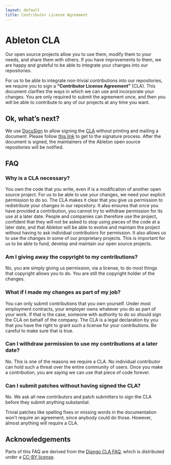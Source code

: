 ```yaml
---
layout: default
title: Contributor License Agreement
---
```


# Ableton CLA

Our open source projects allow you to use them, modify them to your needs, and share them with others. If you have improvements to them, we are happy and grateful to be able to integrate your changes into our repositories.

For us to be able to integrate non-trivial contributions into our repositories, we require you to sign a **“Contributor License Agreement”** (CLA). This document clarifies the ways in which we can use and incorporate your changes. You are only required to submit the agreement once, and then you will be able to contribute to any of our projects at any time you want.

## Ok, what’s next?

We use [DocuSign](https://docusign.com) to allow signing the [CLA](downloads/Ableton_CLA_v1.1fillable.pdf) without printing and mailing a document. Please follow [this link](https://eu.docusign.net/Member/PowerFormSigning.aspx?PowerFormId=50f575ec-fd10-44cc-8622-ba8fafe7436e&env=eu&acct=a4b1c37f-0eef-403a-81df-74f0d2021f47&v=2) to get to the signature process. After the document is signed, the maintainers of the Ableton open source repositories will be notified.

## FAQ

### Why is a CLA necessary?
You own the code that you write, even if is a modification of another open source project. For us to be able to use your changes, we need your explicit permission to do so. The CLA makes it clear that you give us permission to redistribute your changes in our repository. It also ensures that once you have provided a contribution, you cannot try to withdraw permission for its use at a later date. People and companies can therefore use the project, confident that they will not be asked to stop using pieces of the code at a later date, and that Ableton will be able to evolve and maintain the project without having to ask individual contributors for permission. It also allows us to use the changes in some of our proprietary projects. This is important for us to be able to fund, develop and maintain our open source projects.

### Am I giving away the copyright to my contributions?
No, you are simply giving us permission, via a license, to do most things that copyright allows you to do. You are still the copyright holder of the changes.

### What if I made my changes as part of my job?
You can only submit contributions that you own yourself. Under most employment contracts, your employer owns whatever you do as part of your work. If that is the case, someone with authority to do so should sign the CLA on behalf of the company. The CLA is a legal declaration by you that you have the right to grant such a license for your contributions. Be careful to make sure that is true.

### Can I withdraw permission to use my contributions at a later date?
No. This is one of the reasons we require a CLA. No individual contributor can hold such a threat over the entire community of users. Once you make a contribution, you are saying we can use that piece of code forever.

### Can I submit patches without having signed the CLA?
No. We ask all new contributors and patch submitters to sign the CLA before they submit anything substantial.

Trivial patches like spelling fixes or missing words in the documentation won't require an agreement, since anybody could do those. However, almost anything will require a CLA.

## Acknowledgements

Parts of this FAQ are derived from the [Django CLA FAQ](https://www.djangoproject.com/foundation/cla/), which is distributed under a [CC-BY license](http://creativecommons.org/licenses/by/3.0/us).
